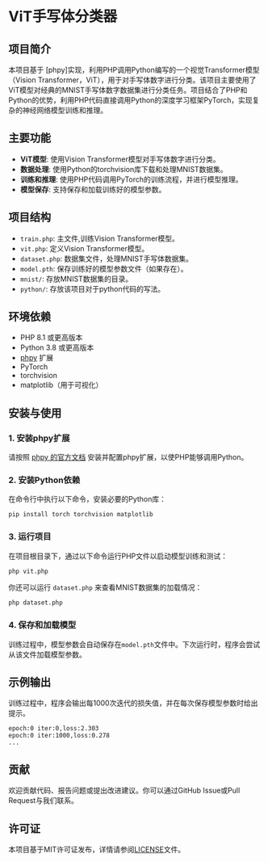 # ViT手写体分类器

## 项目简介

本项目基于 [phpy]实现，利用PHP调用Python编写的一个视觉Transformer模型（Vision Transformer，ViT），用于对手写体数字进行分类。该项目主要使用了ViT模型对经典的MNIST手写体数字数据集进行分类任务。项目结合了PHP和Python的优势，利用PHP代码直接调用Python的深度学习框架PyTorch，实现复杂的神经网络模型训练和推理。

## 主要功能

- **ViT模型**: 使用Vision Transformer模型对手写体数字进行分类。
- **数据处理**: 使用Python的torchvision库下载和处理MNIST数据集。
- **训练和推理**: 使用PHP代码调用PyTorch的训练流程，并进行模型推理。
- **模型保存**: 支持保存和加载训练好的模型参数。

## 项目结构

- `train.php`: 主文件,训练Vision Transformer模型。
- `vit.php`: 定义Vision Transformer模型。
- `dataset.php`: 数据集文件，处理MNIST手写体数据集。
- `model.pth`: 保存训练好的模型参数文件（如果存在）。
- `mnist/`: 存放MNIST数据集的目录。
- `python/`: 存放该项目对于python代码的写法。

## 环境依赖

- PHP 8.1 或更高版本
- Python 3.8 或更高版本
- [phpy](https://github.com/swoole/phpy) 扩展
- PyTorch
- torchvision
- matplotlib（用于可视化）

## 安装与使用

### 1. 安装phpy扩展

请按照 [phpy 的官方文档](https://github.com/swoole/phpy) 安装并配置phpy扩展，以使PHP能够调用Python。

### 2. 安装Python依赖

在命令行中执行以下命令，安装必要的Python库：

```bash
pip install torch torchvision matplotlib
```

### 3. 运行项目

在项目根目录下，通过以下命令运行PHP文件以启动模型训练和测试：

```bash
php vit.php
```

你还可以运行 `dataset.php` 来查看MNIST数据集的加载情况：

```bash
php dataset.php
```

### 4. 保存和加载模型

训练过程中，模型参数会自动保存在`model.pth`文件中。下次运行时，程序会尝试从该文件加载模型参数。

## 示例输出

训练过程中，程序会输出每1000次迭代的损失值，并在每次保存模型参数时给出提示。

```
epoch:0 iter:0,loss:2.303
epoch:0 iter:1000,loss:0.278
...
```

## 贡献

欢迎贡献代码、报告问题或提出改进建议。你可以通过GitHub Issue或Pull Request与我们联系。

## 许可证

本项目基于MIT许可证发布，详情请参阅[LICENSE](./LICENSE)文件。